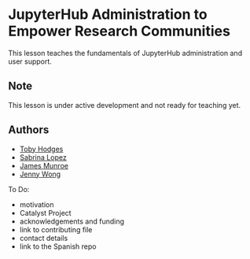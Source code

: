# JupyterHub Administration to Empower Research Communities

This lesson teaches the fundamentals of JupyterHub administration and user support.

## Note 
This lesson is under active development and not ready for teaching yet.

## Authors

- [Toby Hodges](https://github.com/tobyhodges)
- [Sabrina Lopez](https://github.com/SLLDeC)
- [James Munroe](https://github.com/jmunroe)
- [Jenny Wong](https://github.com/jnywong)

To Do:

- motivation
- Catalyst Project
- acknowledgements and funding
- link to contributing file
- contact details
- link to the Spanish repo
